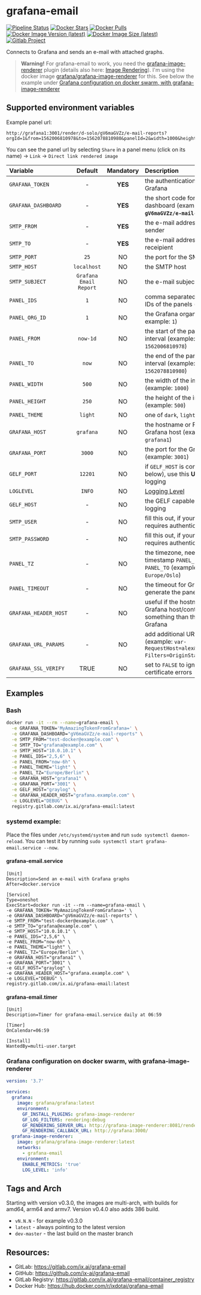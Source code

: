 # grafana-email

[![Pipeline Status](https://gitlab.com/ix.ai/grafana-email/badges/master/pipeline.svg)](https://gitlab.com/ix.ai/grafana-email/)
[![Docker Stars](https://img.shields.io/docker/stars/ixdotai/grafana-email.svg)](https://hub.docker.com/r/ixdotai/grafana-email/)
[![Docker Pulls](https://img.shields.io/docker/pulls/ixdotai/grafana-email.svg)](https://hub.docker.com/r/ixdotai/grafana-email/)
[![Docker Image Version (latest)](https://img.shields.io/docker/v/ixdotai/grafana-email/latest)](https://hub.docker.com/r/ixdotai/grafana-email/)
[![Docker Image Size (latest)](https://img.shields.io/docker/image-size/ixdotai/grafana-email/latest)](https://hub.docker.com/r/ixdotai/grafana-email/)
[![Gitlab Project](https://img.shields.io/badge/GitLab-Project-554488.svg)](https://gitlab.com/ix.ai/grafana-email/)

Connects to Grafana and sends an e-mail with attached graphs.

> **Warning!** For grafana-email to work, you need the [grafana-image-renderer](https://grafana.com/grafana/plugins/grafana-image-renderer) plugin (details also here: [Image Rendering](https://grafana.com/docs/grafana/latest/administration/image_rendering/)). I'm using the docker image [grafana/grafana-image-renderer](https://hub.docker.com/r/grafana/grafana-image-renderer) for this. See below the example under [Grafana configuration on docker swarm, with grafana-image-renderer](#grafana-configuration-on-docker-swarm-with-grafana-image-renderer)

## Supported environment variables
Example panel url:
```
http://grafana1:3001/render/d-solo/gV6maGVZz/e-mail-reports?orgId=1&from=1562006810978&to=1562078810980&panelId=2&width=1000&height=500&tz=Europe%2FOslo
```

You can see the panel url by selecting `Share` in a panel menu (click on its name) -> `Link` -> `Direct link rendered image`


| **Variable**          | **Default**            | **Mandatory** | **Description**                                                        |
|:----------------------|:----------------------:|:-------------:|:-----------------------------------------------------------------------|
| `GRAFANA_TOKEN`       | -                      | **YES**       | the authentication token for Grafana |
| `GRAFANA_DASHBOARD`   | -                      | **YES**       | the short code for the dashboard (example: **`gV6maGVZz/e-mail-reports`**) |
| `SMTP_FROM`           | -                      | **YES**       | the e-mail address of the sender |
| `SMTP_TO`             | -                      | **YES**       | the e-mail address of the receipient |
| `SMTP_PORT`           | `25`                   | NO            | the port for the SMTP host |
| `SMTP_HOST`           | `localhost`            | NO            | the SMTP host |
| `SMTP_SUBJECT`        | `Grafana Email Report` | NO            | the e-mail subject |
| `PANEL_IDS`           | `1`                    | NO            | comma separated list with the IDs of the panels (example: `2`) |
| `PANEL_ORG_ID`        | `1`                    | NO            | the Grafana organization (in example: `1`) |
| `PANEL_FROM`          | `now-1d`               | NO            | the start of the panel time interval (example: `1562006810978`) |
| `PANEL_TO`            | `now`                  | NO            | the end of the panel time interval (example: `1562078810980`) |
| `PANEL_WIDTH`         | `500`                  | NO            | the width of the image in pixels (example: `1000`) |
| `PANEL_HEIGHT`        | `250`                  | NO            | the height of the image in pixels (example: `500`) |
| `PANEL_THEME`         | `light`                | NO            | one of `dark`, `light` |
| `GRAFANA_HOST`        | `grafana`              | NO            | the hostname or FQDN of the Grafana host (example: `grafana1`) |
| `GRAFANA_PORT`        | `3000`                 | NO            | the port for the Grafana host (example: `3001`) |
| `GELF_PORT`           | `12201`                | NO            | if `GELF_HOST` is configured (see below), use this **UDP** port for logging |
| `LOGLEVEL`            | `INFO`                 | NO            | [Logging Level](https://docs.python.org/3/library/logging.html#levels) |
| `GELF_HOST`           | -                      | NO            | the GELF capable host, for logging |
| `SMTP_USER`           | -                      | NO            | fill this out, if your SMTP server requires authentication |
| `SMTP_PASSWORD`       | -                      | NO            | fill this out, if your SMTP server requires authentication |
| `PANEL_TZ`            | -                      | NO            | the timezone, needed for timestamp `PANEL_FROM` or `PANEL_TO` (example: `Europe/Oslo`) |
| `PANEL_TIMEOUT`       | -                      | NO            | the timeout for Grafana to generate the panel |
| `GRAFANA_HEADER_HOST` | -                      | NO            | useful if the hostname of the Grafana host/container is set to something than the FQDN in Grafana |
| `GRAFANA_URL_PARAMS`  | -                      | NO            | add additional URL params (example: `var-RequestHost=alex&var-Filters=OriginStatus\|!%3D\|404`) |
| `GRAFANA_SSL_VERIFY`  | TRUE                   | NO            | set to `FALSE` to ignore SSL certificate errors |

## Examples
### Bash
```sh
docker run -it --rm --name=grafana-email \
  -e GRAFANA_TOKEN='MyAmazingTokenFromGrafana=' \
  -e GRAFANA_DASHBOARD="gV6maGVZz/e-mail-reports" \
  -e SMTP_FROM="test-docker@example.com" \
  -e SMTP_TO="grafana@example.com" \
  -e SMTP_HOST="10.0.10.1" \
  -e PANEL_IDS="2,5,6" \
  -e PANEL_FROM="now-6h" \
  -e PANEL_THEME="light" \
  -e PANEL_TZ="Europe/Berlin" \
  -e GRAFANA_HOST="grafana1" \
  -e GRAFANA_PORT="3001" \
  -e GELF_HOST="graylog" \
  -e GRAFANA_HEADER_HOST="grafana.example.com" \
  -e LOGLEVEL="DEBUG" \
  registry.gitlab.com/ix.ai/grafana-email:latest
```

### systemd example:
Place the files under `/etc/systemd/system` and run `sudo systemctl daemon-reload`. You can test it by running
`sudo systemctl start grafana-email.service --now`.
#### grafana-email.service
```
[Unit]
Description=Send an e-mail with Grafana graphs
After=docker.service

[Service]
Type=oneshot
ExecStart=docker run -it --rm --name=grafana-email \
-e GRAFANA_TOKEN='MyAmazingTokenFromGrafana=' \
-e GRAFANA_DASHBOARD="gV6maGVZz/e-mail-reports" \
-e SMTP_FROM="test-docker@example.com" \
-e SMTP_TO="grafana@example.com" \
-e SMTP_HOST="10.0.10.1" \
-e PANEL_IDS="2,5,6" \
-e PANEL_FROM="now-6h" \
-e PANEL_THEME="light" \
-e PANEL_TZ="Europe/Berlin" \
-e GRAFANA_HOST="grafana1" \
-e GRAFANA_PORT="3001" \
-e GELF_HOST="graylog" \
-e GRAFANA_HEADER_HOST="grafana.example.com" \
-e LOGLEVEL="DEBUG" \
registry.gitlab.com/ix.ai/grafana-email:latest
```
#### grafana-email.timer
```
[Unit]
Description=Timer for grafana-email.service daily at 06:59

[Timer]
OnCalendar=06:59

[Install]
WantedBy=multi-user.target
```

### Grafana configuration on docker swarm, with grafana-image-renderer
```yml
version: '3.7'

services:
  grafana:
    image: grafana/grafana:latest
    environment:
      GF_INSTALL_PLUGINS: grafana-image-renderer
      GF_LOG_FILTERS: rendering:debug
      GF_RENDERING_SERVER_URL: http://grafana-image-renderer:8081/render
      GF_RENDERING_CALLBACK_URL: http://grafana:3000/
  grafana-image-renderer:
    image: grafana/grafana-image-renderer:latest
    networks:
      - grafana-email
    environment:
      ENABLE_METRICS: 'true'
      LOG_LEVEL: 'info'
```

## Tags and Arch

Starting with version v0.3.0, the images are multi-arch, with builds for amd64, arm64 and armv7. Version v0.4.0 also
adds 386 build.

* `vN.N.N` - for example v0.3.0
* `latest` - always pointing to the latest version
* `dev-master` - the last build on the master branch

## Resources:
* GitLab: https://gitlab.com/ix.ai/grafana-email
* GitHub: https://github.com/ix-ai/grafana-email
* GitLab Registry: https://gitlab.com/ix.ai/grafana-email/container_registry
* Docker Hub: https://hub.docker.com/r/ixdotai/grafana-email
